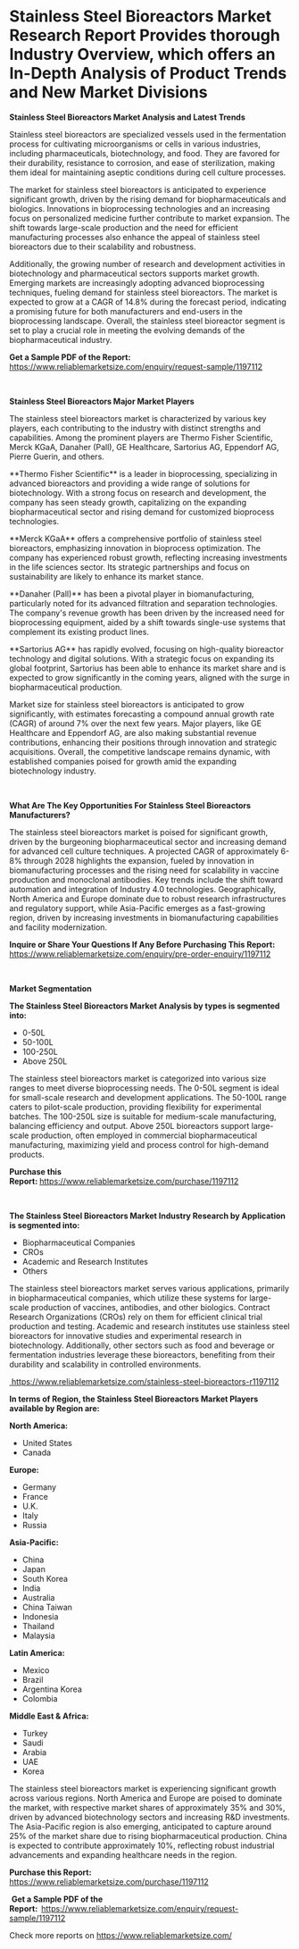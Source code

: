 <p><h1>Stainless Steel Bioreactors Market Research Report Provides thorough Industry Overview, which offers an In-Depth Analysis of Product Trends and New Market Divisions</h1></p><p><strong>Stainless Steel Bioreactors Market Analysis and Latest Trends</strong></p>
<p><p>Stainless steel bioreactors are specialized vessels used in the fermentation process for cultivating microorganisms or cells in various industries, including pharmaceuticals, biotechnology, and food. They are favored for their durability, resistance to corrosion, and ease of sterilization, making them ideal for maintaining aseptic conditions during cell culture processes.</p><p>The market for stainless steel bioreactors is anticipated to experience significant growth, driven by the rising demand for biopharmaceuticals and biologics. Innovations in bioprocessing technologies and an increasing focus on personalized medicine further contribute to market expansion. The shift towards large-scale production and the need for efficient manufacturing processes also enhance the appeal of stainless steel bioreactors due to their scalability and robustness.</p><p>Additionally, the growing number of research and development activities in biotechnology and pharmaceutical sectors supports market growth. Emerging markets are increasingly adopting advanced bioprocessing techniques, fueling demand for stainless steel bioreactors. The market is expected to grow at a CAGR of 14.8% during the forecast period, indicating a promising future for both manufacturers and end-users in the bioprocessing landscape. Overall, the stainless steel bioreactor segment is set to play a crucial role in meeting the evolving demands of the biopharmaceutical industry.</p></p>
<p><strong>Get a Sample PDF of the Report:&nbsp;</strong> <a href="https://www.reliablemarketsize.com/enquiry/request-sample/1197112?utm_campaign=3550&utm_medium=2&utm_source=Github&utm_content=ia&utm_term=10042025&utm_id=stainless-steel-bioreactors">https://www.reliablemarketsize.com/enquiry/request-sample/1197112</a></p>
<p>&nbsp;</p>
<p><strong>Stainless Steel Bioreactors Major Market Players</strong></p>
<p><p>The stainless steel bioreactors market is characterized by various key players, each contributing to the industry with distinct strengths and capabilities. Among the prominent players are Thermo Fisher Scientific, Merck KGaA, Danaher (Pall), GE Healthcare, Sartorius AG, Eppendorf AG, Pierre Guerin, and others.</p><p>**Thermo Fisher Scientific** is a leader in bioprocessing, specializing in advanced bioreactors and providing a wide range of solutions for biotechnology. With a strong focus on research and development, the company has seen steady growth, capitalizing on the expanding biopharmaceutical sector and rising demand for customized bioprocess technologies.</p><p>**Merck KGaA** offers a comprehensive portfolio of stainless steel bioreactors, emphasizing innovation in bioprocess optimization. The company has experienced robust growth, reflecting increasing investments in the life sciences sector. Its strategic partnerships and focus on sustainability are likely to enhance its market stance.</p><p>**Danaher (Pall)** has been a pivotal player in biomanufacturing, particularly noted for its advanced filtration and separation technologies. The company's revenue growth has been driven by the increased need for bioprocessing equipment, aided by a shift towards single-use systems that complement its existing product lines.</p><p>**Sartorius AG** has rapidly evolved, focusing on high-quality bioreactor technology and digital solutions. With a strategic focus on expanding its global footprint, Sartorius has been able to enhance its market share and is expected to grow significantly in the coming years, aligned with the surge in biopharmaceutical production.</p><p>Market size for stainless steel bioreactors is anticipated to grow significantly, with estimates forecasting a compound annual growth rate (CAGR) of around 7% over the next few years. Major players, like GE Healthcare and Eppendorf AG, are also making substantial revenue contributions, enhancing their positions through innovation and strategic acquisitions. Overall, the competitive landscape remains dynamic, with established companies poised for growth amid the expanding biotechnology industry.</p></p>
<p>&nbsp;</p>
<p><strong>What Are The Key Opportunities For Stainless Steel Bioreactors Manufacturers?</strong></p>
<p><p>The stainless steel bioreactors market is poised for significant growth, driven by the burgeoning biopharmaceutical sector and increasing demand for advanced cell culture techniques. A projected CAGR of approximately 6-8% through 2028 highlights the expansion, fueled by innovation in biomanufacturing processes and the rising need for scalability in vaccine production and monoclonal antibodies. Key trends include the shift toward automation and integration of Industry 4.0 technologies. Geographically, North America and Europe dominate due to robust research infrastructures and regulatory support, while Asia-Pacific emerges as a fast-growing region, driven by increasing investments in biomanufacturing capabilities and facility modernization.</p></p>
<p><strong>Inquire or Share Your Questions If Any Before Purchasing This Report:</strong> <a href="https://www.reliablemarketsize.com/enquiry/pre-order-enquiry/1197112?utm_campaign=3550&utm_medium=2&utm_source=Github&utm_content=ia&utm_term=10042025&utm_id=stainless-steel-bioreactors">https://www.reliablemarketsize.com/enquiry/pre-order-enquiry/1197112</a></p>
<p>&nbsp;</p>
<p><strong>Market Segmentation</strong></p>
<p><strong>The Stainless Steel Bioreactors Market Analysis by types is segmented into:</strong></p>
<p><ul><li>0-50L</li><li>50-100L</li><li>100-250L</li><li>Above 250L</li></ul></p>
<p><p>The stainless steel bioreactors market is categorized into various size ranges to meet diverse bioprocessing needs. The 0-50L segment is ideal for small-scale research and development applications. The 50-100L range caters to pilot-scale production, providing flexibility for experimental batches. The 100-250L size is suitable for medium-scale manufacturing, balancing efficiency and output. Above 250L bioreactors support large-scale production, often employed in commercial biopharmaceutical manufacturing, maximizing yield and process control for high-demand products.</p></p>
<p><strong>Purchase this Report:&nbsp;</strong><a href="https://www.reliablemarketsize.com/purchase/1197112?utm_campaign=3550&utm_medium=2&utm_source=Github&utm_content=ia&utm_term=10042025&utm_id=stainless-steel-bioreactors">https://www.reliablemarketsize.com/purchase/1197112</a></p>
<p>&nbsp;</p>
<p><strong>The Stainless Steel Bioreactors Market Industry Research by Application is segmented into:</strong></p>
<p><ul><li>Biopharmaceutical Companies</li><li>CROs</li><li>Academic and Research Institutes</li><li>Others</li></ul></p>
<p><p>The stainless steel bioreactors market serves various applications, primarily in biopharmaceutical companies, which utilize these systems for large-scale production of vaccines, antibodies, and other biologics. Contract Research Organizations (CROs) rely on them for efficient clinical trial production and testing. Academic and research institutes use stainless steel bioreactors for innovative studies and experimental research in biotechnology. Additionally, other sectors such as food and beverage or fermentation industries leverage these bioreactors, benefiting from their durability and scalability in controlled environments.</p></p>
<p><a href="https://www.reliablemarketsize.com/stainless-steel-bioreactors-r1197112?utm_campaign=3550&utm_medium=2&utm_source=Github&utm_content=ia&utm_term=10042025&utm_id=stainless-steel-bioreactors">&nbsp;https://www.reliablemarketsize.com/stainless-steel-bioreactors-r1197112</a></p>
<p><strong>In terms of Region, the Stainless Steel Bioreactors Market Players available by Region are:</strong></p>
<p>
    <p> <strong> North America: </strong>
        <ul>
            <li>United States</li>
            <li>Canada</li>
        </ul>
        </p> 
    <p> <strong> Europe: </strong>
        <ul>
            <li>Germany</li>
            <li>France</li>
            <li>U.K.</li>
            <li>Italy</li>
            <li>Russia</li>
        </ul>
        </p> 
    <p> <strong> Asia-Pacific: </strong>
        <ul>
            <li>China</li>
            <li>Japan</li>
            <li>South Korea</li>
            <li>India</li>
            <li>Australia</li>
            <li>China Taiwan</li>
            <li>Indonesia</li>
            <li>Thailand</li>
            <li>Malaysia</li>
        </ul>
        </p> 
    <p> <strong> Latin America: </strong>
        <ul>
            <li>Mexico</li>
            <li>Brazil</li>
            <li>Argentina Korea</li>
            <li>Colombia</li>
        </ul>
        </p> 
    <p> <strong> Middle East & Africa: </strong>
        <ul>
            <li>Turkey</li>
            <li>Saudi</li>
            <li>Arabia</li>
            <li>UAE</li>
            <li>Korea</li>
        </ul>
    </p>
    </p>
<p><p>The stainless steel bioreactors market is experiencing significant growth across various regions. North America and Europe are poised to dominate the market, with respective market shares of approximately 35% and 30%, driven by advanced biotechnology sectors and increasing R&D investments. The Asia-Pacific region is also emerging, anticipated to capture around 25% of the market share due to rising biopharmaceutical production. China is expected to contribute approximately 10%, reflecting robust industrial advancements and expanding healthcare needs in the region.</p></p>
<p><strong>Purchase this Report: </strong><a href="https://www.reliablemarketsize.com/purchase/1197112?utm_campaign=3550&utm_medium=2&utm_source=Github&utm_content=ia&utm_term=10042025&utm_id=stainless-steel-bioreactors">https://www.reliablemarketsize.com/purchase/1197112</a></p>
<p>&nbsp;<strong>Get a Sample PDF of the Report:&nbsp;&nbsp;</strong><a href="https://www.reliablemarketsize.com/enquiry/request-sample/1197112?utm_campaign=3550&utm_medium=2&utm_source=Github&utm_content=ia&utm_term=10042025&utm_id=stainless-steel-bioreactors">https://www.reliablemarketsize.com/enquiry/request-sample/1197112</a></p>
<p><strong></strong></p>
<p>Check more reports on <a href="https://www.reliablemarketsize.com/?utm_campaign=3550&utm_medium=2&utm_source=Github&utm_content=ia&utm_term=10042025&utm_id=stainless-steel-bioreactors">https://www.reliablemarketsize.com/</a></p>
